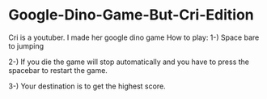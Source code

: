 # Google-Dino-Game-But-Cri-Edition
Cri is a youtuber. I made her google dino game
How to play:
1-) Space bare to jumping

2-) If you die the game will stop automatically and you have to press the spacebar to restart the game.

3-) Your destination is to get the highest score.
